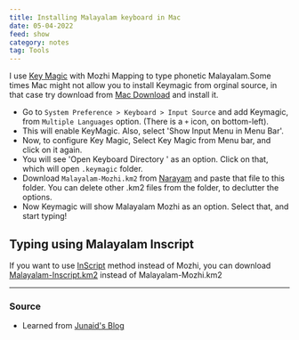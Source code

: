 ```yaml
---
title: Installing Malayalam keyboard in Mac
date: 05-04-2022
feed: show
category: notes
tag: Tools
---
```


I use [Key Magic](https://keymagic.net/downloads/) with Mozhi Mapping to type phonetic Malayalam.Some times Mac might not allow you to install Keymagic from orginal source, in that case try download from [Mac Download](https://macdownload.informer.com/keymagic/) and install it.

- Go to `System Preference > Keyboard > Input Source` and add Keymagic, from `Multiple Languages` option. (There is a `+` icon, on bottom-left). 
- This will enable KeyMagic. Also, select 'Show Input Menu in Menu Bar'. 
- Now, to configure Key Magic, Select Key Magic from Menu bar, and click on it again. 
- You will see 'Open Keyboard Directory ' as an option. Click on that, which will open `.keymagic` folder.
- Download `Malayalam-Mozhi.km2` from [Narayam](https://code.google.com/archive/p/naaraayam/downloads) and paste that file to this folder. You can delete other .km2 files from the folder, to declutter the options.
- Now Keymagic will show Malayalam Mozhi as an option. Select that, and start typing!

## Typing using Malayalam Inscript

If you want to use [InScript](https://en.wikipedia.org/wiki/InScript_keyboard) method instead of Mozhi, you can download [Malayalam-Inscript.km2](https://drive.google.com/drive/folders/0B-zzYBMIntMxVkd0NXpLVGhSUms?resourcekey=0-XJsTz7bIVnpZ6l87mjVlNw) instead of Malayalam-Mozhi.km2

--- 
### Source
- Learned from [Junaid's Blog](https://blog.junix.in/2016/12/09/keymagic-malayalam-on-mc-os/)